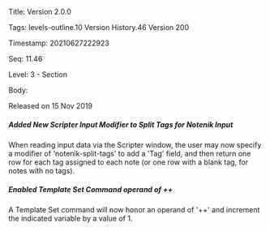 Title:  Version 2.0.0

Tags:   levels-outline.10 Version History.46 Version 200

Timestamp: 20210627222923

Seq:    11.46

Level:  3 - Section

Body: 

Released on 15 Nov 2019
 
##### Added New Scripter Input Modifier to Split Tags for Notenik Input

When reading input data via the Scripter window, the user may now specify a modifier of 'notenik-split-tags' to add a 'Tag' field, and then return one row for each tag assigned to each note (or one row with a blank tag, for notes with no tags). 

 
##### Enabled Template Set Command operand of ++

A Template Set command will now honor an operand of '++' and increment the indicated variable by a value of 1.
